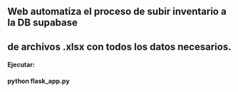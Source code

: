 ## Web automatiza el proceso de subir inventario a la DB supabase 
## de archivos .xlsx con todos los datos necesarios.

#### Ejecutar: 
#### python flask_app.py